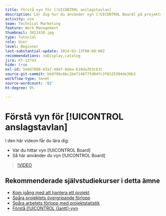 ```yaml
---
title: Förstå vyn för [!UICONTROL anslagstavlan]
description: Lär dig hur du använder vyn [!UICONTROL Board] på projektstartsidan.
activity: use
team: Technical Marketing
feature: Work Management
thumbnail: 3422430.jpg
type: Tutorial
role: User
level: Beginner
last-substantial-update: 2024-02-13T00:00:00Z
recommendations: noDisplay,catalog
jira: KT-13743
hide: true
exl-id: 5e9d7008-63a7-48df-8eba-b18da763c63c
source-git-commit: bbdf99c6bc1be714077fd94fc3f8325394de36b3
workflow-type: tm+mt
source-wordcount: '62'
ht-degree: 0%

---
```


# Förstå vyn för [!UICONTROL anslagstavlan]

I den här videon får du lära dig:

* Var du hittar vyn [!UICONTROL Board]
* Så här använder du vyn [!UICONTROL Board]


>[!VIDEO](https://video.tv.adobe.com/v/3432419/?quality=12&learn=on&enablevpops=1&captions=swe)

## Rekommenderade självstudiekurser i detta ämne

* [Kom igång med att hantera ett projekt](/help/manage-work/projects/getting-started-manage-a-project.md)
* [Spåra projektets övergripande förlopp](/help/manage-work/projects/track-overall-project-progress.md)
* [Spåra arbetets förlopp med projektstatistik](/help/manage-work/projects/track-work-progress-with-project-metrics.md)
* [Förstå [!UICONTROL Gantt]-vyn](/help/manage-work/projects/understand-the-gantt-view.md)
